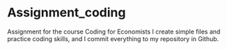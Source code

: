 # Assignment_coding
Assignment for the course Coding for Economists
I create simple files and practice coding skills, and I commit everything to my repository in Github.